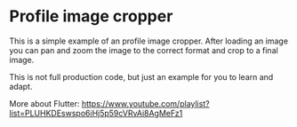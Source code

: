 # Profile image cropper
 
This is a simple example of an profile image cropper. After loading an image you can pan and zoom the image to the correct format and crop to a final image. 

This is not full production code, but just an example for you to learn and adapt.

More about Flutter: https://www.youtube.com/playlist?list=PLUHKDEswspo6iHj5p59cVRvAi8AgMeFz1